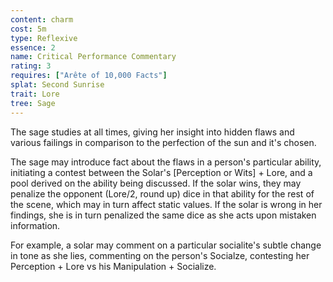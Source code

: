 ```yaml
---
content: charm
cost: 5m
type: Reflexive
essence: 2
name: Critical Performance Commentary
rating: 3
requires: ["Arête of 10,000 Facts"]
splat: Second Sunrise
trait: Lore
tree: Sage
---
```


The sage studies at all times, giving her insight into hidden flaws and various failings in comparison to the perfection of the sun and it's chosen.

The sage may introduce fact about the flaws in a person's particular ability, initiating a contest between the Solar's [Perception or Wits] + Lore, and a pool derived on the ability being discussed. If the solar wins, they may penalize the opponent (Lore/2, round up) dice in that ability for the rest of the scene, which may in turn affect static values. If the solar is wrong in her findings, she is in turn penalized the same dice as she acts upon mistaken information.

For example, a solar may comment on a particular socialite's subtle change in tone as she lies, commenting on the person's Socialze, contesting her Perception + Lore vs his Manipulation + Socialize.
